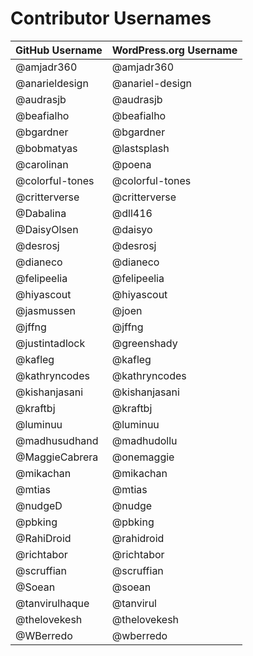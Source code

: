 # Contributor Usernames

| GitHub Username | WordPress.org Username |
| --------------- | --------------------- |
| @amjadr360 | @amjadr360 |
| @anarieldesign | @anariel-design |
| @audrasjb | @audrasjb |
| @beafialho | @beafialho |
| @bgardner | @bgardner |
| @bobmatyas | @lastsplash |
| @carolinan | @poena |
| @colorful-tones | @colorful-tones |
| @critterverse | @critterverse |
| @Dabalina | @dll416 |
| @DaisyOlsen | @daisyo |
| @desrosj | @desrosj |
| @dianeco | @dianeco |
| @felipeelia | @felipeelia |
| @hiyascout | @hiyascout |
| @jasmussen | @joen |
| @jffng | @jffng |
| @justintadlock | @greenshady |
| @kafleg | @kafleg |
| @kathryncodes | @kathryncodes |
| @kishanjasani | @kishanjasani |
| @kraftbj | @kraftbj |
| @luminuu | @luminuu |
| @madhusudhand | @madhudollu |
| @MaggieCabrera | @onemaggie |
| @mikachan | @mikachan |
| @mtias | @mtias |
| @nudgeD | @nudge |
| @pbking | @pbking |
| @RahiDroid | @rahidroid |
| @richtabor | @richtabor |
| @scruffian | @scruffian |
| @Soean | @soean |
| @tanvirulhaque | @tanvirul |
| @thelovekesh | @thelovekesh |
| @WBerredo | @wberredo |

